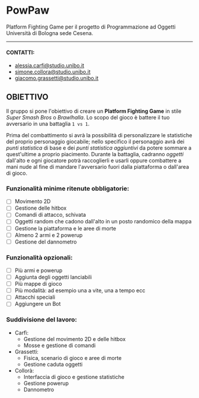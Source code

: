 # PowPaw

Platform Fighting Game per il progetto di Programmazione ad Oggetti Università di Bologna sede Cesena.

---

#### CONTATTI:

- alessia.carfi@studio.unibo.it
- simone.collora@studio.unibo.it
- giacomo.grassetti@studio.unibo.it

## OBIETTIVO

Il gruppo si pone l'obiettivo di creare un **Platform Fighting Game** in stile _Super Smash Bros_ o _Brawlhalla_. Lo scopo del gioco è battere il tuo avversario in una battaglia `1 vs 1`.

Prima del combattimento si avrà la possibilità di personalizzare le statistiche del proprio personaggio giocabile; nello specifico il personaggio avrà dei _punti statistica_ di base e dei _punti statistica aggiuntivi_ da potere sommare a quest'ultime a proprio piacimento.
Durante la battaglia, cadranno _oggetti_ dall'alto e ogni giocatore potrà raccoglierli e usarli oppure combattere a mani nude al fine di mandare l'avversario fuori dalla piattaforma o dall'area di gioco.

### Funzionalità minime ritenute obbligatorie:

- [ ] Movimento 2D
- [ ] Gestione delle hitbox
- [ ] Comandi di attacco, schivata
- [ ] Oggetti random che cadono dall'alto in un posto randomico della mappa
- [ ] Gestione la piattaforma e le aree di morte
- [ ] Almeno 2 armi e 2 powerup
- [ ] Gestione del dannometro

### Funzionalità opzionali:

- [ ] Più armi e powerup
- [ ] Aggiunta degli oggetti lanciabili
- [ ] Più mappe di gioco
- [ ] Più modalità: ad esempio una a vite, una a tempo ecc
- [ ] Attacchi speciali
- [ ] Aggiungere un Bot

### Suddivisione del lavoro:

- Carfì:
  - Gestione del movimento 2D e delle hitbox
  - Mosse e gestione di comandi
- Grassetti:
  - Fisica, scenario di gioco e aree di morte
  - Gestione caduta oggetti
- Collorà:
  - Interfaccia di gioco e gestione statistiche
  - Gestione powerup
  - Dannometro
